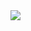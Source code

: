 <!-- https://github.com/user-attachments/assets/2baebca0-3f50-4a55-bf92-b4cc1a0ed340 -->
<!-- <video src="https://raw.githubusercontent.com/TolyaGosuslugi/tolyagosuslugi/refs/heads/main/video_2025-01-21_19-22-56.mp4" autoplay muted loop> -->
<img src="#">

